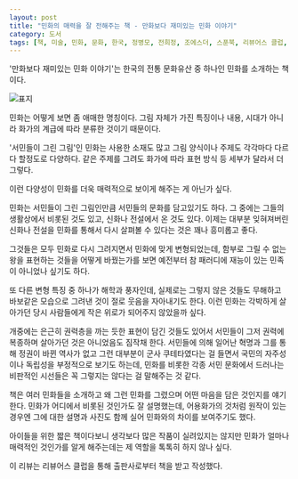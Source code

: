 ```yaml
---
layout: post
title: "민화의 매력을 잘 전해주는 책 - 만화보다 재미있는 민화 이야기"
category: 도서
tags: [책, 미술, 민화, 문화, 한국, 정병모, 전희정, 조에스더, 스푼북, 리뷰어스 클럽, 서평]
---
```


'만화보다 재미있는 민화 이야기'는
한국의 전통 문화유산 중 하나인 민화를 소개하는 책이다.

![표지](https://lh3.googleusercontent.com/T7CzZ-l1FgD77ZgzMQytPUCE0xIFTIoAPwTwCgzO3dWnuCEq6W3LyrGQFWw4ClcuN3D6LuRsJ1WxTg=s480)

민화는 어떻게 보면 좀 애매한 명칭이다.
그림 자체가 가진 특징이나 내용, 시대가 아니라
화가의 계급에 따라 분류한 것이기 때문이다.

'서민들이 그린 그림'인 민화는
사용한 소재도 많고 그림 양식이나 주제도 각각마다 다르다 할정도로 다양하다.
같은 주제를 그려도 화가에 따라 표현 방식 등 세부가 달라서 더 그렇다.

이런 다양성이 민화를 더욱 매력적으로 보이게 해주는 게 아닌가 싶다.

민화는 서민들이 그린 그림인만큼 서민들의 문화를 담고있기도 하다.
그 중에는 그들의 생활상에서 비롯된 것도 있고, 신화나 전설에서 온 것도 있다.
이제는 대부분 잊혀져버린 신화나 전설을 민화를 통해서 다시 살펴볼 수 있다는 것은 꽤나 흥미롭고 좋다.

그것들은 모두 민화로 다시 그려지면서 민화에 맞게 변형되었는데,
함부로 그릴 수 없는 왕을 표현하는 것들을 어떻게 바꿨는가를 보면
예전부터 참 패러디에 재능이 있는 민족이 아니었나 싶기도 하다.

또 다른 변형 특징 중 하나가 해학과 풍자인데,
실제로는 그렇지 않은 것들도
무해하고 바보같은 모습으로 그려낸 것이 절로 웃음을 자아내기도 한다.
이런 민화는 각박하게 살아가던 당시 사람들에게 작은 위로가 되어주지 않았을까 싶다.

개중에는 은근히 권력층을 까는 듯한 표현이 담긴 것들도 있어서
서민들이 그저 권력에 복종하며 살아가던 것은 아니었음도 짐작채 한다.
서민들에 의해 일어난 혁명과 그를 통해 정권이 바뀐 역사가 없고
그런 대부분이 군사 쿠테타였다는 걸 들면서 국민의 자주성이나 독립성을 부정적으로 보기도 하는데,
민화를 비롯한 각종 서민 문화에서 드러나는 비판적인 시선들은 꼭 그렇지는 않다는 걸 말해주는 것 같다.

책은 여러 민화들을 소개하고 왜 그런 민화를 그렸으며 어떤 마음을 담은 것인지를 얘기한다.
민화가 어디에서 비롯된 것인가도 잘 설명했는데,
어용화가의 것처럼 원작이 있는 경우엔 그에 대한 설명과 사진도 함께 실어 민화와의 차이를 보여주기도 했다.

아이들을 위한 짧은 책이다보니 생각보다 많은 작품이 실려있지는 않지만
민화가 얼마나 매력적인 것인가를 알게 해주는데는 제 역할을 톡톡히 하지 않나 싶다.



<div class="im im-info">
이 리뷰는 리뷰어스 클럽을 통해 출판사로부터 책을 받고 작성했다.
</div>

